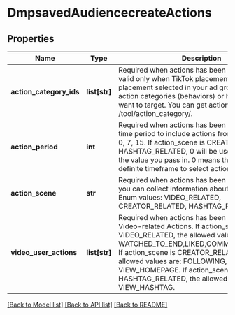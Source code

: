 # DmpsavedAudiencecreateActions

## Properties
Name | Type | Description | Notes
------------ | ------------- | ------------- | -------------
**action_category_ids** | **list[str]** | Required when actions has been specified and valid only when TikTok placement is the only placement selected in your ad group. IDs of the action categories (behaviors) or hashtags that you want to target. You can get action category IDs via /tool/action_category/. | [optional] 
**action_period** | **int** | Required when actions has been specified. The time period to include actions from. Enum values: 0, 7, 15. If action_scene is CREATOR_RELATED or HASHTAG_RELATED, 0 will be used regardless of the value you pass in. 0 means that there is no definite timeframe to select actions from. | [optional] 
**action_scene** | **str** | Required when actions has been specified. Where you can collect information about user actions. Enum values: VIDEO_RELATED, CREATOR_RELATED, HASHTAG_RELATED. | [optional] 
**video_user_actions** | **list[str]** | Required when actions has been specified. Video-related Actions. If action_scene is VIDEO_RELATED, the allowed values are: WATCHED_TO_END,LIKED,COMMENTED,SHARED. If action_scene is CREATOR_RELATED, the allowed values are: FOLLOWING, VIEW_HOMEPAGE. If action_scene is HASHTAG_RELATED, the allowed value is VIEW_HASHTAG. | [optional] 

[[Back to Model list]](../README.md#documentation-for-models) [[Back to API list]](../README.md#documentation-for-api-endpoints) [[Back to README]](../README.md)

